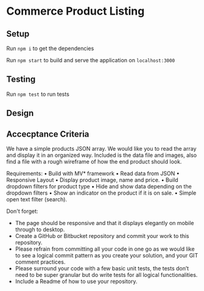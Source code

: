 # Commerce Product Listing

## Setup
Run `npm i` to get the dependencies

Run `npm start` to build and serve the application on `localhost:3000`

## Testing
Run `npm test` to run tests

## Design

## Accecptance Criteria

We have a simple products JSON array. We would like you to read the array and display it in an organized way. Included is the data file and images, also find a file with a rough wireframe of how the end product should look.

Requirements:
• Build with MV* framework
• Read data from JSON
• Responsive Layout
• Display product image, name and price.
• Build dropdown filters for product type
• Hide and show data depending on the dropdown filters • Show an indicator on the product if it is on sale.
• Simple open text filter (search).

Don't forget:

- The page should be responsive and that it displays elegantly on mobile through to desktop.
- Create a GitHub or Bitbucket repository and commit your work to this repository.
- Please refrain from committing all your code in one go as we would like to see a logical commit pattern as you create your solution, and your GIT comment practices.
- Please surround your code with a few basic unit tests, the tests don’t need to be super granular but do write tests for all logical functionalities.
- Include a Readme of how to use your repository.


